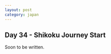 ```yaml
---
layout: post
category: japan
---
```

## Day 34 - Shikoku Journey Start

<a id="day-34"></a>

Soon to be written.
